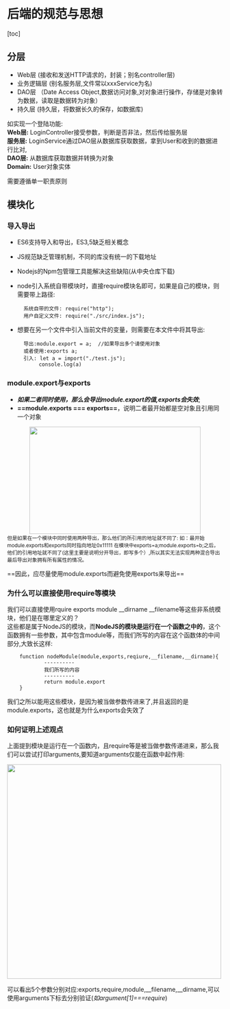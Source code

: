 # 后端的规范与思想

[toc]

## 分层

* Web层 (接收和发送HTTP请求的，封装；别名controller层)
* 业务逻辑层 (别名服务层,文件常以xxxService为名)
* DAO层 （Date Access Object,数据访问对象,对对象进行操作，存储是对象转为数据，读取是数据转为对象）
* 持久层 (持久层，将数据长久的保存，如数据库)

如实现一个登陆功能:  
**Web层:**  LoginController接受参数，判断是否非法，然后传给服务层  
**服务层:**  LoginService通过DAO层从数据库获取数据，拿到User和收到的数据进行比对,  
**DAO层:**  从数据库获取数据并转换为对象  
**Domain:** User对象实体  

需要遵循单一职责原则

## 模块化

### 导入导出

* ES6支持导入和导出，ES3,5缺乏相关概念
* JS规范缺乏管理机制，不同的库没有统一的下载地址
* Nodejs的Npm包管理工具能解决这些缺陷(从中央仓库下载)
  
* node引入系统自带模块时，直接require模块名即可，如果是自己的模块，则需要带上路径:

        系统自带的文件: require("http");
        用户自定义文件: require("./src/index.js");

* 想要在另一个文件中引入当前文件的变量，则需要在本文件中将其导出:

        导出:module.export = a;  //如果导出多个请使用对象
        或者使用:exports a;
        引入: let a = import("./test.js");
             console.log(a)  

### module.export与exports

* *****如果二者同时使用，那么会导出module.export的值,exports会失效*****;
* **==module.exports === exports==**，说明二者最开始都是空对象且引用同一个对象

 <div align=center>
   <img width=400 height=250 src="https://mydata-1258971635.cos.ap-beijing.myqcloud.com/noteImg/%E5%AF%BC%E5%87%BA.png"/>
  </div>  
  <small>但是如果在一个模块中同时使用两种导出，那么他们的所引用的地址就不同了:  
  如：最开始module.exports和exports同时指向地址0x11111  
  在模块中exports=a;module.exports=b;之后，他们的引用地址就不同了(这里主要是说明分开导出，即写多个）,所以其实无法实现两种混合导出最后导出对象拥有所有属性的情况。</small>  

 ==因此，应尽量使用module.exports而避免使用exports来导出==

### 为什么可以直接使用require等模块

  我们可以直接使用rquire exports module __dirname __filename等这些非系统模块，他们是在哪里定义的？  
  这些都是属于NodeJS的模块，而**NodeJS的模块是运行在一个函数之中的**，这个函数拥有一些参数，其中包含module等，而我们所写的内容在这个函数体的中间部分,大致长这样:

        function nodeModule(module,exports,reqiure,__filename,__dirname){
                ----------
                我们所写的内容
                ----------
                return module.export
        }

我们之所以能用这些模块，是因为被当做参数传进来了,并且返回的是module.exports，这也就是为什么exports会失效了  

### 如何证明上述观点

上面提到模块是运行在一个函数内，且require等是被当做参数传递进来，那么我们可以尝试打印arguments,要知道arguments仅能在函数中起作用:  

<div aligin=center>
<img width=500 height=500 src="https://mydata-1258971635.cos.ap-beijing.myqcloud.com/noteImg/Node-arguments.png"/>
</div>

可以看出5个参数分别对应:exports,require,module,__filename,__dirname,可以使用arguments下标去分别验证(*如argument[1]===require*)  


